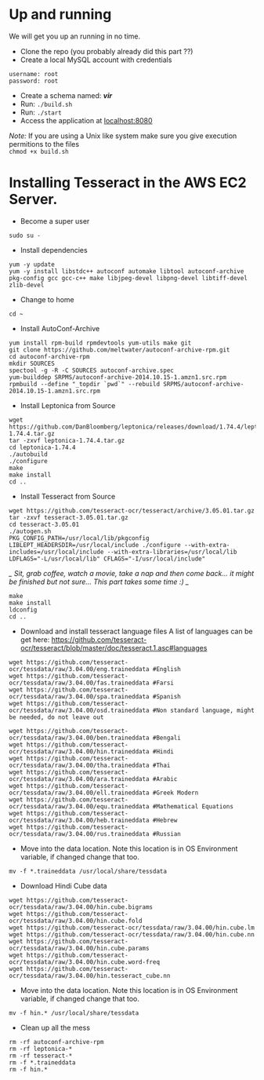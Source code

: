 # Up and running

We will get you up an running in no time. 

* Clone the repo (you probably already did this part ??)
* Create a local MySQL account with credentials
 ```
username: root
password: root
```
* Create a schema named: _**vir**_
* Run: ```./build.sh``` 
* Run: ```./start```
* Access the application at [localhost:8080](localhost:8080)

_Note:_
If you are using a Unix like system make sure you give execution permitions to the files  
```chmod +x build.sh```



# Installing Tesseract in the AWS EC2 Server.

- Become a super user

```sudo su -```

- Install dependencies

```
yum -y update
yum -y install libstdc++ autoconf automake libtool autoconf-archive pkg-config gcc gcc-c++ make libjpeg-devel libpng-devel libtiff-devel zlib-devel
```

- Change to home

```cd ~```

- Install AutoConf-Archive
```
yum install rpm-build rpmdevtools yum-utils make git
git clone https://github.com/meltwater/autoconf-archive-rpm.git
cd autoconf-archive-rpm
mkdir SOURCES
spectool -g -R -C SOURCES autoconf-archive.spec
yum-builddep SRPMS/autoconf-archive-2014.10.15-1.amzn1.src.rpm
rpmbuild --define "_topdir `pwd`" --rebuild SRPMS/autoconf-archive-2014.10.15-1.amzn1.src.rpm 
```

- Install Leptonica from Source
```
wget  https://github.com/DanBloomberg/leptonica/releases/download/1.74.4/leptonica-1.74.4.tar.gz
tar -zxvf leptonica-1.74.4.tar.gz
cd leptonica-1.74.4
./autobuild
./configure
make
make install
cd ..
```

- Install Tesseract from Source
```
wget https://github.com/tesseract-ocr/tesseract/archive/3.05.01.tar.gz
tar -zxvf tesseract-3.05.01.tar.gz
cd tesseract-3.05.01
./autogen.sh
PKG_CONFIG_PATH=/usr/local/lib/pkgconfig LIBLEPT_HEADERSDIR=/usr/local/include ./configure --with-extra-includes=/usr/local/include --with-extra-libraries=/usr/local/lib
LDFLAGS="-L/usr/local/lib" CFLAGS="-I/usr/local/include"
```

*_ Sit, grab coffee, watch a movie, take a nap and then come back... it might be finished but
 not sure... 
 This part takes some time :) _*
```
make
make install
ldconfig
cd ..
```

- Download and install tesseract language files
 A list of languages can be get here: https://github.com/tesseract-ocr/tesseract/blob/master/doc/tesseract.1.asc#languages
```
wget https://github.com/tesseract-ocr/tessdata/raw/3.04.00/eng.traineddata #English
wget https://github.com/tesseract-ocr/tessdata/raw/3.04.00/fas.traineddata #Farsi
wget https://github.com/tesseract-ocr/tessdata/raw/3.04.00/spa.traineddata #Spanish
wget https://github.com/tesseract-ocr/tessdata/raw/3.04.00/osd.traineddata #Non standard language, might be needed, do not leave out

wget https://github.com/tesseract-ocr/tessdata/raw/3.04.00/ben.traineddata #Bengali
wget https://github.com/tesseract-ocr/tessdata/raw/3.04.00/hin.traineddata #Hindi
wget https://github.com/tesseract-ocr/tessdata/raw/3.04.00/tha.traineddata #Thai
wget https://github.com/tesseract-ocr/tessdata/raw/3.04.00/ara.traineddata #Arabic
wget https://github.com/tesseract-ocr/tessdata/raw/3.04.00/ell.traineddata #Greek Modern
wget https://github.com/tesseract-ocr/tessdata/raw/3.04.00/equ.traineddata #Mathematical Equations
wget https://github.com/tesseract-ocr/tessdata/raw/3.04.00/heb.traineddata #Hebrew
wget https://github.com/tesseract-ocr/tessdata/raw/3.04.00/rus.traineddata #Russian

```
- Move into the data location. Note this location is in OS Environment variable, if changed change that too.
```
mv -f *.traineddata /usr/local/share/tessdata
```

- Download Hindi Cube data
```
wget https://github.com/tesseract-ocr/tessdata/raw/3.04.00/hin.cube.bigrams
wget https://github.com/tesseract-ocr/tessdata/raw/3.04.00/hin.cube.fold
wget https://github.com/tesseract-ocr/tessdata/raw/3.04.00/hin.cube.lm
wget https://github.com/tesseract-ocr/tessdata/raw/3.04.00/hin.cube.nn
wget https://github.com/tesseract-ocr/tessdata/raw/3.04.00/hin.cube.params
wget https://github.com/tesseract-ocr/tessdata/raw/3.04.00/hin.cube.word-freq
wget https://github.com/tesseract-ocr/tessdata/raw/3.04.00/hin.tesseract_cube.nn
```

- Move into the data location. Note this location is in OS Environment variable, if changed change that too.
```
mv -f hin.* /usr/local/share/tessdata
```

- Clean up all the mess
```
rm -rf autoconf-archive-rpm
rm -rf leptonica-*
rm -rf tesseract-*
rm -f *.traineddata
rm -f hin.*
```

